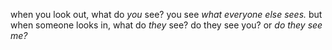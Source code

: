 when you look out, what do _you_ see?
you see _what everyone else sees._
but when someone looks in, what do _they_ see?
do they see you? or _do they see me?_
